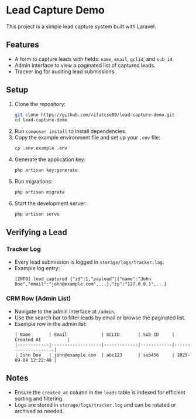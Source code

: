 # Lead Capture Demo

This project is a simple lead capture system built with Laravel.

## Features

- A form to capture leads with fields: `name`, `email`, `gclid`, and `sub_id`.
- Admin interface to view a paginated list of captured leads.
- Tracker log for auditing lead submissions.

## Setup

1. Clone the repository:
   ```bash
   git clone https://github.com/rifatcse09/lead-capture-demo.git
   cd lead-capture-demo
   ```
2. Run `composer install` to install dependencies.
3. Copy the example environment file and set up your `.env` file:
   ```bash
   cp .env.example .env
   ```
4. Generate the application key:
   ```bash
   php artisan key:generate
   ```
5. Run migrations:
   ```bash
   php artisan migrate
   ```
6. Start the development server:
   ```bash
   php artisan serve
   ```

## Verifying a Lead

### Tracker Log
- Every lead submission is logged in `storage/logs/tracker.log`.
- Example log entry:
  ```
  [INFO] lead_captured {"id":1,"payload":{"name":"John Doe","email":"john@example.com",...},"ip":"127.0.0.1",...}
  ```

### CRM Row (Admin List)
- Navigate to the admin interface at `/admin`.
- Use the search bar to filter leads by email or browse the paginated list.
- Example row in the admin list:
  ```
  | Name       | Email             | GCLID       | Sub ID     | Created At          |
  |------------|-------------------|-------------|------------|---------------------|
  | John Doe   | john@example.com  | abc123      | sub456     | 2025-09-04 12:22:48 |
  ```

## Notes

- Ensure the `created_at` column in the `leads` table is indexed for efficient sorting and filtering.
- Logs are stored in `storage/logs/tracker.log` and can be rotated or archived as needed.